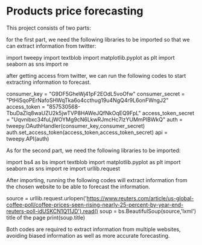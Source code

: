# Products price forecasting



This project consists of two parts:

for the first part, we need the following libraries to be imported so that we can extract information from twitter:

import tweepy
import textblob
import matplotlib.pyplot as plt
import seaborn as sns
import re

after getting access from twitter, we can run the following codes to start extracting information to forecast. 

consumer_key = "G9DF5GheWj41pF2EOdL5voOfw"
consumer_secret = "PtHiSqoPErNafoSHWqTka6o4ccthug19u4NgQ4r9L6onFWngJ2"
access_token = "857530568-TbuDaZIq8waUZU2k5jwTVP8HAWeJQfNkOqEQ9FpL"
access_token_secret = "Uqvnibxc34fuLjWOYMg9cN6LkwRJmcHc7lzYUMmPlBWkQ"
auth = tweepy.OAuthHandler(consumer_key,consumer_secret)
auth.set_access_token(access_token,access_token_secret)
api = tweepy.API(auth)


As for the second part, we need the following  libraries to be imported:

import bs4 as bs
import textblob
import matplotlib.pyplot as plt
import seaborn as sns
import re
import urllib.request   

After importing, running the following codes will extract information from the chosen website to be able to forecast the information.

source = urllib.request.urlopen('https://www.reuters.com/article/us-global-coffee-poll/coffee-prices-seen-rising-nearly-25-percent-by-year-end-reuters-poll-idUSKCN1Q11JD').read()
soup = bs.BeautifulSoup(source,'lxml')
 title of the page
print(soup.title)

Both codes are required to extract information from multiple websites, avoiding biased information as well as more accurate forecasting. 

